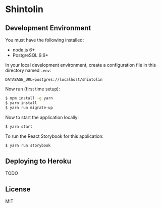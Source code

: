# Shintolin

## Development Environment

You must have the following installed:

* node.js 6+
* PostgreSQL 9.6+

In your local development environment, create a configuration file in this directory named `.env`:

```
DATABASE_URL=postgres://localhost/shintolin
```

Now run (first time setup):

```bash
$ npm install -g yarn
$ yarn install
$ yarn run migrate-up
```

Now to start the application locally:

```bash
$ yarn start
```

To run the React Storybook for this application:

```bash
$ yarn run storybook
```

## Deploying to Heroku

TODO

## License

MIT
